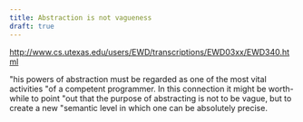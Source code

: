 ```yaml
---
title: Abstraction is not vagueness
draft: true
---
```


http://www.cs.utexas.edu/users/EWD/transcriptions/EWD03xx/EWD340.html

"his powers of abstraction must be regarded as one of the most vital activities
"of a competent programmer. In this connection it might be worth-while to point
"out that the purpose of abstracting is not to be vague, but to create a new
"semantic level in which one can be absolutely precise.
